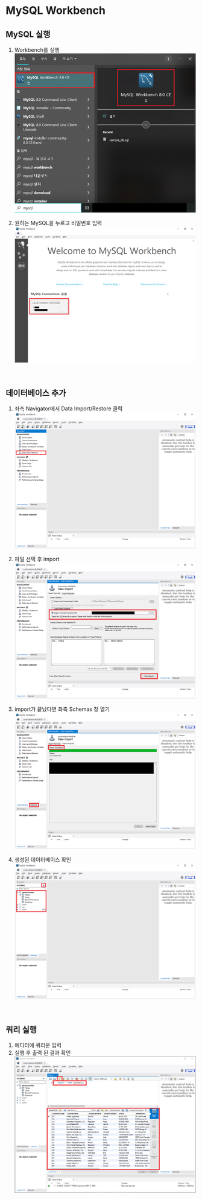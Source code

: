 # MySQL Workbench

## MySQL 실행
1. Workbench를 실행
![mysql](png/workbench.png)

2. 원하는 MySQL을 누르고 비밀번호 입력
![mysql01](png/workbench01.png)

<br>

## 데이터베이스 추가
1. 좌측 Navigator에서 Data Import/Restore 클릭
![mysql02](png/workbench02.png)

2. 파일 선택 후 import
![mysql03](png/workbench03.png)

3. import가 끝났다면 좌측 Schemas 창 열기
![mysql04](png/workbench04.png)

4. 생성된 데이터베이스 확인
![mysql05](png/workbench05.png)

<br>

## 쿼리 실행

1. 에디터에 쿼리문 입력
2. 실행 후 출력 된 결과 확인
![mysql06](png/workbench06.png)